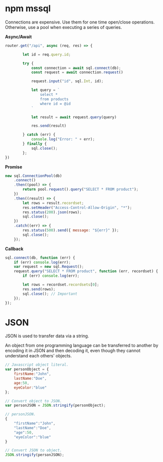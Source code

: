 # npm mssql

Connections are expensive. Use them for one time open/close operations. Otherwise, use a pool when executing a series of queries.

**Async/Await**

```Javascript
router.get("/api", async (req, res) => {

        let id = req.query.id;

        try {
            const connection = await sql.connect(db);
            const request = await connection.request()

            request.input("id", sql.Int, id);

            let query = `
                select *
                from products
                where id = @id
            `

            let result = await request.query(query)

            res.send(result)

        } catch (err) {
            console.log("Error: " + err);
        } finally {
            sql.close();
        };
})
```

**Promise**

```js
new sql.ConnectionPool(db)
    .connect()
    .then((pool) => {
        return pool.request().query("SELECT * FROM product");
    })
    .then((result) => {
        let rows = result.recordset;
        res.setHeader("Access-Control-Allow-Origin", "*");
        res.status(200).json(rows);
        sql.close();
    })
    .catch((err) => {
        res.status(500).send({ message: "${err}" });
        sql.close();
    });
```

**Callback**

```js
sql.connect(db, function (err) {
    if (err) console.log(err);
    var request = new sql.Request();
    request.query("SELECT * FROM product", function (err, recordset) {
        if (err) console.log(err);

        let rows = recordset.recordsets[0];
        res.send(rows);
        sql.close(); // Important
    });
});
```

# JSON

JSON is used to transfer data via a string.

An object from one programming language can be transferred to another by encoding it in JSON and then decoding it, even though they cannot understand each others' objects.

```Javascript
// Javascript object literal.
var personObject = {
    firstName:"John",
    lastName:"Doe",
    age:50,
    eyeColor:"blue"
};

// Convert object to JSON.
var personJSON = JSON.stringify(personObject);

// personJSON.
{
    "firstName":"John",
    "lastName":"Doe",
    "age":50,
    "eyeColor":"blue"
}

// Convert JSON to object.
JSON.stringify(personJSON);
```
